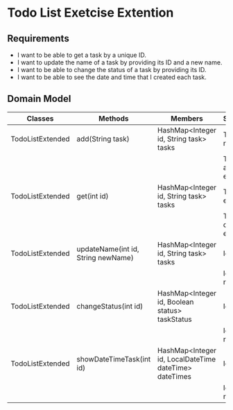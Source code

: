 # Todo List Exetcise Extention

## Requirements

- I want to be able to get a task by a unique ID.
- I want to update the name of a task by providing its ID and a new name.
- I want to be able to change the status of a task by providing its ID.
- I want to be able to see the date and time that I created each task.

## Domain Model

| **Classes**      | Methods                            | Members                                               | Scenario             | Outputs/Results                       |
|------------------|------------------------------------|-------------------------------------------------------|----------------------|---------------------------------------|
| TodoListExtended | add(String task)                   | HashMap<Integer id, String task> tasks                | Task is new.         | Output generated id.                  |
|                  |                                    |                                                       | Task already exists. | Output generated id for new instance. |
| TodoListExtended | get(int id)                        | HashMap<Integer id, String task> tasks                | Task exists.         | Return String task.                   |
|                  |                                    |                                                       | Task does not exist. | Return empty string.                  |
| TodoListExtended | updateName(int id, String newName) | HashMap<Integer id, String task> tasks                | Id exists            | Return true.                          |
|                  |                                    |                                                       | Id does not exist.   | Return false.                         |
| TodoListExtended | changeStatus(int id)               | HashMap<Integer id, Boolean status> taskStatus        | Id exists.           | Return true.                          |
|                  |                                    |                                                       | Id does not exist.   | Return false.                         |
| TodoListExtended | showDateTimeTask(int id)           | HashMap<Integer id, LocalDateTime dateTime> dateTimes | Id exists.           | Return LocalDateTime.                 |
|                  |                                    |                                                       | Id does not exist.   | Return empty object.                  |

